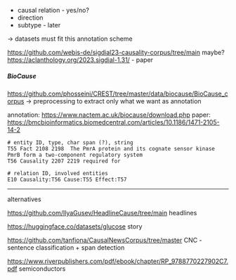 - causal relation - yes/no?
- direction
- subtype - later

-> datasets must fit this annotation scheme

https://github.com/webis-de/sigdial23-causality-corpus/tree/main maybe?
https://aclanthology.org/2023.sigdial-1.31/ - paper

##### BioCause

https://github.com/phosseini/CREST/tree/master/data/biocause/BioCause_corpus
-> preprocessing to extract only what we want as annotation

annotation: https://www.nactem.ac.uk/biocause/download.php
paper: https://bmcbioinformatics.biomedcentral.com/articles/10.1186/1471-2105-14-2

```
# entity ID, type, char span (?), string
T55	Fact 2108 2198	The PmrA protein and its cognate sensor kinase PmrB form a two-component regulatory system
T56	Causality 2207 2219	required for

# relation ID, involved entities
E10	Causality:T56 Cause:T55 Effect:T57
```


---

alternatives

https://github.com/IlyaGusev/HeadlineCause/tree/main headlines

https://huggingface.co/datasets/glucose story

https://github.com/tanfiona/CausalNewsCorpus/tree/master CNC - sentence classification + span detection

https://www.riverpublishers.com/pdf/ebook/chapter/RP_9788770227902C7.pdf semiconductors